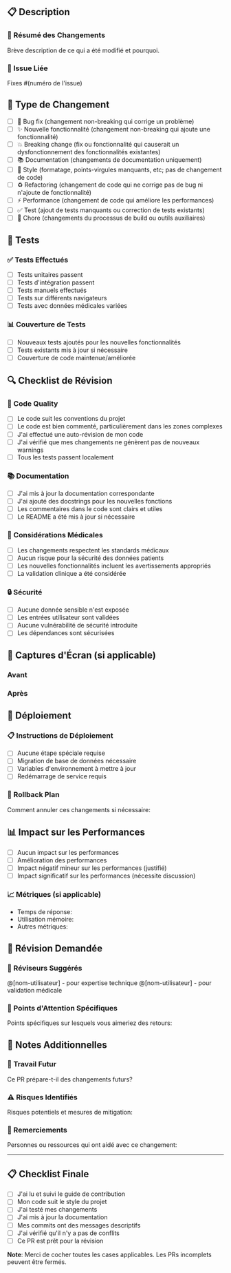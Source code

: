 ## 📋 Description

### 🎯 Résumé des Changements
Brève description de ce qui a été modifié et pourquoi.

### 🔗 Issue Liée
Fixes #(numéro de l'issue)

## 🔄 Type de Changement

- [ ] 🐛 Bug fix (changement non-breaking qui corrige un problème)
- [ ] ✨ Nouvelle fonctionnalité (changement non-breaking qui ajoute une fonctionnalité)
- [ ] 💥 Breaking change (fix ou fonctionnalité qui causerait un dysfonctionnement des fonctionnalités existantes)
- [ ] 📚 Documentation (changements de documentation uniquement)
- [ ] 🎨 Style (formatage, points-virgules manquants, etc; pas de changement de code)
- [ ] ♻️ Refactoring (changement de code qui ne corrige pas de bug ni n'ajoute de fonctionnalité)
- [ ] ⚡ Performance (changement de code qui améliore les performances)
- [ ] ✅ Test (ajout de tests manquants ou correction de tests existants)
- [ ] 🔧 Chore (changements du processus de build ou outils auxiliaires)

## 🧪 Tests

### ✅ Tests Effectués
- [ ] Tests unitaires passent
- [ ] Tests d'intégration passent
- [ ] Tests manuels effectués
- [ ] Tests sur différents navigateurs
- [ ] Tests avec données médicales variées

### 📊 Couverture de Tests
- [ ] Nouveaux tests ajoutés pour les nouvelles fonctionnalités
- [ ] Tests existants mis à jour si nécessaire
- [ ] Couverture de code maintenue/améliorée

## 🔍 Checklist de Révision

### 📝 Code Quality
- [ ] Le code suit les conventions du projet
- [ ] Le code est bien commenté, particulièrement dans les zones complexes
- [ ] J'ai effectué une auto-révision de mon code
- [ ] J'ai vérifié que mes changements ne génèrent pas de nouveaux warnings
- [ ] Tous les tests passent localement

### 📚 Documentation
- [ ] J'ai mis à jour la documentation correspondante
- [ ] J'ai ajouté des docstrings pour les nouvelles fonctions
- [ ] Les commentaires dans le code sont clairs et utiles
- [ ] Le README a été mis à jour si nécessaire

### 🏥 Considérations Médicales
- [ ] Les changements respectent les standards médicaux
- [ ] Aucun risque pour la sécurité des données patients
- [ ] Les nouvelles fonctionnalités incluent les avertissements appropriés
- [ ] La validation clinique a été considérée

### 🔒 Sécurité
- [ ] Aucune donnée sensible n'est exposée
- [ ] Les entrées utilisateur sont validées
- [ ] Aucune vulnérabilité de sécurité introduite
- [ ] Les dépendances sont sécurisées

## 📸 Captures d'Écran (si applicable)

### Avant
<!-- Ajoutez des captures d'écran de l'état avant vos changements -->

### Après
<!-- Ajoutez des captures d'écran de l'état après vos changements -->

## 🚀 Déploiement

### 📋 Instructions de Déploiement
- [ ] Aucune étape spéciale requise
- [ ] Migration de base de données nécessaire
- [ ] Variables d'environnement à mettre à jour
- [ ] Redémarrage de service requis

### 🔄 Rollback Plan
Comment annuler ces changements si nécessaire:

## 📊 Impact sur les Performances

- [ ] Aucun impact sur les performances
- [ ] Amélioration des performances
- [ ] Impact négatif mineur sur les performances (justifié)
- [ ] Impact significatif sur les performances (nécessite discussion)

### 📈 Métriques (si applicable)
- Temps de réponse: 
- Utilisation mémoire: 
- Autres métriques: 

## 🤝 Révision Demandée

### 👥 Réviseurs Suggérés
@[nom-utilisateur] - pour expertise technique
@[nom-utilisateur] - pour validation médicale

### 🎯 Points d'Attention Spécifiques
Points spécifiques sur lesquels vous aimeriez des retours:

## 📝 Notes Additionnelles

### 🔮 Travail Futur
Ce PR prépare-t-il des changements futurs?

### ⚠️ Risques Identifiés
Risques potentiels et mesures de mitigation:

### 🙏 Remerciements
Personnes ou ressources qui ont aidé avec ce changement:

---

## 📋 Checklist Finale

- [ ] J'ai lu et suivi le guide de contribution
- [ ] Mon code suit le style du projet
- [ ] J'ai testé mes changements
- [ ] J'ai mis à jour la documentation
- [ ] Mes commits ont des messages descriptifs
- [ ] J'ai vérifié qu'il n'y a pas de conflits
- [ ] Ce PR est prêt pour la révision

**Note**: Merci de cocher toutes les cases applicables. Les PRs incomplets peuvent être fermés.